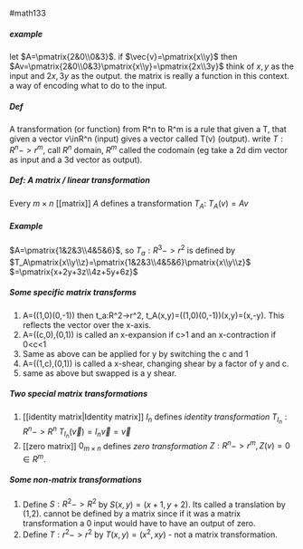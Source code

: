 #math133 

##### example
let $A=\pmatrix{2&0\\0&3}$. if $\vec{v}=\pmatrix{x\\y}$ then $Av=\pmatrix{2&0\\0&3}\pmatrix{x\\y}=\pmatrix{2x\\3y}$ think of $x,y$ as the input and $2x,3y$ as the output. the matrix is really a function in this context. a way of encoding what to do to the input. 

##### Def
A transformation (or function) from R^n to R^m is a rule that given a T, that given a vector v\inR^n (input) gives a vector called T(v) (output). write $T:R^n->r^m$, call $R^n$ domain, $R^m$ called the codomain (eg take a 2d dim vector as input and a 3d vector as output). 

##### Def: A matrix / linear transformation
Every $m\times n$ [[matrix]] $A$ defines a transformation $T_A$: $T_A(v)=Av$

##### Example
$A=\pmatrix{1&2&3\\4&5&6}$, so $T_a:R^3->r^2$ is defined by $T_A\pmatrix{x\\y\\z}=\pmatrix{1&2&3\\4&5&6}\pmatrix{x\\y\\z}$
$=\pmatrix{x+2y+3z\\4z+5y+6z}$

##### Some specific matrix transforms
1. A=((1,0)(0,-1)) then t_a:R^2->r^2, t_A(x,y)=((1,0)(0,-1))(x,y)=(x,-y). This reflects the vector over the x-axis. 
2. A=((c,0),(0,1)) is called an x-expansion if c>1 and an x-contraction if 0<c<1
3. Same as above can be applied for y by switching the c and 1
4. A=((1,c),(0,1)) is called a x-shear, changing shear by a factor of y and c.
5. same as above but swapped is a y shear.

##### Two special matrix transformations
1. [[identity matrix|Identity matrix]] $I_n$ defines *identity transformation* $T_{I_n}:R^n->R^n$
		 $T_{I_n}(\vec{v})=I_n\vec{v}=\vec{v}$
2. [[zero matrix]] $0_{m\times n}$ defines *zero transformation* $Z:R^n->r^m, Z(v)=0\in R^m$. 

##### Some non-matrix transformations
1. Define $S:R^2->R^2$ by $S(x,y)=(x+1,y+2)$. Its called a translation by (1,2). cannot be defined by a matrix since if it was a matrix transformation a 0 input would have to have an output of zero. 
2. Define $T:r^2->r^2$ by $T(x,y) = (x^2,xy)$ - not a matrix transformation. 